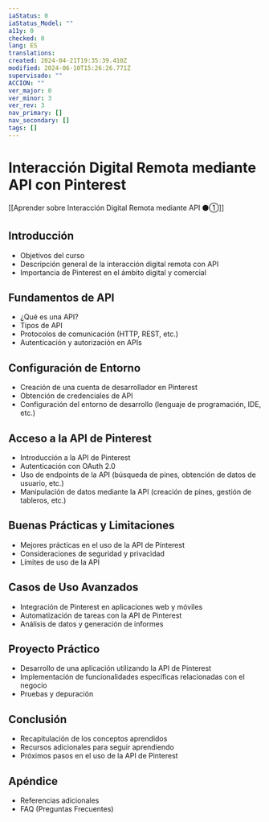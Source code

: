```yaml
---
iaStatus: 0
iaStatus_Model: ""
a11y: 0
checked: 0
lang: ES
translations: 
created: 2024-04-21T19:35:39.410Z
modified: 2024-06-10T15:26:26.771Z
supervisado: ""
ACCION: ""
ver_major: 0
ver_minor: 3
ver_rev: 3
nav_primary: []
nav_secondary: []
tags: []
---
```

# Interacción Digital Remota mediante API con Pinterest

[[Aprender sobre Interacción Digital Remota mediante API ⚫①]]

## Introducción
- Objetivos del curso
- Descripción general de la interacción digital remota con API
- Importancia de Pinterest en el ámbito digital y comercial

## Fundamentos de API
- ¿Qué es una API?
- Tipos de API
- Protocolos de comunicación (HTTP, REST, etc.)
- Autenticación y autorización en APIs

## Configuración de Entorno
- Creación de una cuenta de desarrollador en Pinterest
- Obtención de credenciales de API
- Configuración del entorno de desarrollo (lenguaje de programación, IDE, etc.)

## Acceso a la API de Pinterest
- Introducción a la API de Pinterest
- Autenticación con OAuth 2.0
- Uso de endpoints de la API (búsqueda de pines, obtención de datos de usuario, etc.)
- Manipulación de datos mediante la API (creación de pines, gestión de tableros, etc.)

## Buenas Prácticas y Limitaciones
- Mejores prácticas en el uso de la API de Pinterest
- Consideraciones de seguridad y privacidad
- Límites de uso de la API

## Casos de Uso Avanzados
- Integración de Pinterest en aplicaciones web y móviles
- Automatización de tareas con la API de Pinterest
- Análisis de datos y generación de informes

## Proyecto Práctico
- Desarrollo de una aplicación utilizando la API de Pinterest
- Implementación de funcionalidades específicas relacionadas con el negocio
- Pruebas y depuración

## Conclusión
- Recapitulación de los conceptos aprendidos
- Recursos adicionales para seguir aprendiendo
- Próximos pasos en el uso de la API de Pinterest

## Apéndice
- Referencias adicionales
- FAQ (Preguntas Frecuentes)

